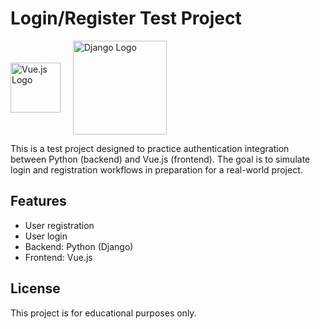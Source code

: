 # Login/Register Test Project

<div style="display: flex; align-items: center; gap: 20px;">
    <img src="https://upload.wikimedia.org/wikipedia/commons/9/95/Vue.js_Logo_2.svg" alt="Vue.js Logo" width="80">
    <img src="https://upload.wikimedia.org/wikipedia/commons/7/75/Django_logo.svg" alt="Django Logo" width="150">
</div>

This is a test project designed to practice authentication integration between Python (backend) and Vue.js (frontend). The goal is to simulate login and registration workflows in preparation for a real-world project.

## Features

- User registration
- User login
- Backend: Python (Django)
- Frontend: Vue.js

## License

This project is for educational purposes only.